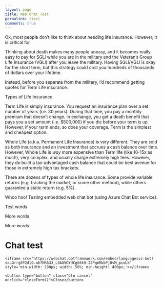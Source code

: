 ```yaml
---
layout: page
title: Web Chat Test
permalink: /test
comments: true
---
```


Ok, most people don’t like to think about needing life insurance.  However, it is critical for 

Thinking about death makes many people uneasy, and it becomes really easy to pay for SGLI while you are in the military and the Veteran’s Group Life Insurance (VGLI) after you leave the military.  Having SGLI/VGLI is okay for the short term, but this strategy could cost you hundreds of thousands of dollars over your lifetime.

Instead, before you separate from the military, I’d recommend getting quotes for Term Life insurance.

Types of Life Insurance

Term Life is simply insurance.  You request an insurance plan over a set number of years (i.e. 30 years).  During that time, you pay a monthly premium that doesn’t change.  In exchange, you get a death benefit that pays you a set amount (i.e. $500,000) if you die before your term is up.  However, if your term ends, so does your coverage.  Term is the simplest and cheapest option.  

Whole Life (a.k.a. Permanent Life Insurance) is very different.  They are sold as both insurance and an investment that accrues a cash balance over time.  However, Whole Life is *way* more expensive than Term life (like 10-15x as much), very complex, and usually charge extremely high fees.  However, they do build a tax-advantaged cash balance that could be best avenue for those in extremely high tax brackets.

There are dozens of types of whole life insurance.  Some provide variable returns (e.g. tracking the market, or some other method), while others guarantee a static return (e.g. 5%).  


Whoo hoo!  Testing embedded web chat bot (using Azure Chat Bot service).

Test words

More words

More words

<div class="chat-popup" id="myForm">
  <form action="/test.php" class="form-container">
    <h1>Chat test</h1>

    <iframe src='https://webchat.botframework.com/embed/languagesvc-bot?s=LGrrg8P2dl0.uhfhRA3J_L3AUVOYdCg66k0-I2PqnRbbPj0vM_pivLk'  style='min-width: 200px; width: 50%; min-height: 400px;'></iframe>

    <button type="button" class="btn cancel" onclick="closeForm()">Close</button>
  </form>
</div>


  
<div class="row justify-content-between">
<div class="col-md-8 pr-5">

</div>
</div>

